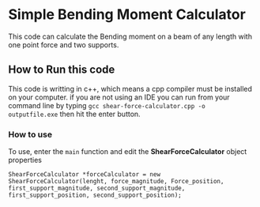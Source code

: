 # Simple Bending Moment Calculator
This code can calculate the Bending moment on a beam of any length with one point force and two supports.

## How to Run this code
This code is writting in c++, which means a cpp compiler must be installed on your computer. if you are not using an IDE you can run from your command line by typing `gcc shear-force-calculator.cpp -o outputfile.exe` then hit the enter button.

### How to use
To use, enter the `main` function and edit the <strong>ShearForceCalculator</strong> object properties

`ShearForceCalculator *forceCalculator = new ShearForceCalculator(lenght, force_magnitude, Force_position, first_support_magnitude, second_support_magnitude, first_support_position, second_support_position);`
